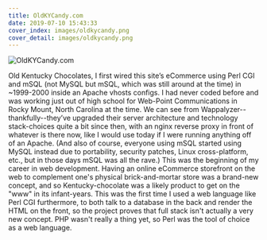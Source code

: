 ```yaml
---
title: OldKYCandy.com
date: 2019-07-10 15:43:33
cover_index: images/oldkycandy.png
cover_detail: images/oldkycandy.png
---
```


![OldKYCandy.com](/images/oldkycandy.png)

Old Kentucky Chocolates, I first wired this site’s eCommerce using Perl CGI and mSQL (not MySQL but mSQL, which was still around at the time) in ~1999-2000 inside an Apache vhosts configs. I had never coded before and was working just out of high school for Web-Point Communications in Rocky Mount, North Carolina at the time. We can see from Wappalyzer--thankfully--they’ve upgraded their server architecture and technology stack-choices quite a bit since then, with an nginx reverse proxy in front of whatever is there now, like I would use today if I were running anything off of an Apache. (And also of course, everyone using mSQL started using MySQL instead due to portability, security patches, Linux cross-platform, etc., but in those days mSQL was all the rave.) This was the beginning of my career in web development. Having an online eCommerce storefront on the web to complement one's physical brick-and-mortar store was a brand-new concept, and so Kentucky-chocolate was a likely product to get on the "www" in its infant-years. This was the first time I used a web language like Perl CGI furthermore, to both talk to a database in the back and render the HTML on the front, so the project proves that full stack isn't actually a very new concept. PHP wasn't really a thing yet, so Perl was the tool of choice as a web language.
